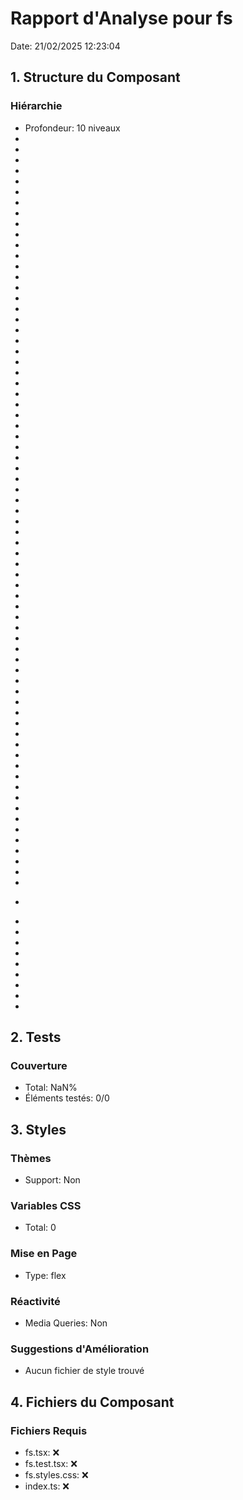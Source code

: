 # Rapport d'Analyse pour fs

Date: 21/02/2025 12:23:04

## 1. Structure du Composant

### Hiérarchie

- Profondeur: 10 niveaux
- <void>
- <void>
- <void>
- <void>
- <void>
- <FileReadResult>
- <FileReadResult>
- <FileReadResult>
- <Buffer>
- <string>
- <string>
- <Stats>
- <BigIntStats>
- <Stats>
- <void>
- <void>
- <void>
- <TBuffer>
- <TBuffer>
- <WriteVResult>
- <ReadVResult>
- <void>
- <void>
- <void>
- <void>
- <FileHandle>
- <void>
- <void>
- <void>
- <void>
- <string>
- <void>
- <string>
- <string>
- <Buffer>
- <string>
- <Dirent>
- <string>
- <Buffer>
- <string>
- <void>
- <Stats>
- <BigIntStats>
- <Stats>
- <Stats>
- <BigIntStats>
- <Stats>
- <StatsFs>
- <BigIntStatsFs>
- <StatsFs>
- <void>
- <void>
- <void>
- <void>
- <void>
- <void>
- <void>
- <void>
- <string>
- <Buffer>
- <string>
- <string>
- <Buffer>
- <string>
- <string>
- <string>
- <void>
- <void>
- <Buffer>
- <string>
- <string>
- <Dir>
- <FileChangeInfo>
- <FileChangeInfo>
- <FileChangeInfo>
- <FileChangeInfo>
- <void>
- <string>
- <Dirent>
- <string>
- <Dirent>

## 2. Tests

### Couverture

- Total: NaN%
- Éléments testés: 0/0

## 3. Styles

### Thèmes

- Support: Non

### Variables CSS

- Total: 0

### Mise en Page

- Type: flex

### Réactivité

- Media Queries: Non

### Suggestions d'Amélioration

- Aucun fichier de style trouvé

## 4. Fichiers du Composant

### Fichiers Requis

- fs.tsx: ❌
- fs.test.tsx: ❌
- fs.styles.css: ❌
- index.ts: ❌
